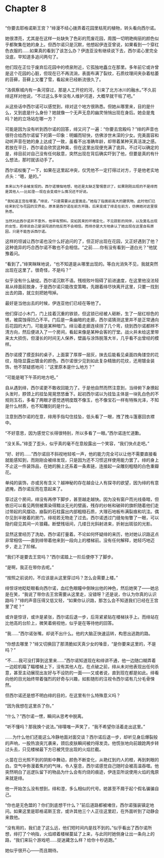 # Chapter 8

<br>
“你要去耶格诺斯王宫？”绯漫不经心拨弄着花园里枯死的植物，转头看向西尔诺。

她很漂亮，尤其是在这样一处缺失了色彩的荒废花园，周围一切明艳绚丽的颜色似乎都聚集在她的身上。但西尔诺只是沉默，他想起伊连亚曾说，如果看到一个穿红色衣服的……如果真的看到了该怎么办？伊连亚没有继续说下去，西尔诺心里完全没底，早知道多追问两句了。

他们现在正位于废弃后花园中的喷泉附近，它孤独地矗立在那里。多年前它或许曾是这个花园的心脏，但现在已不再流淌，表面布满了裂纹，石质纹理间夹杂着枯萎的苔藓，苔藓上又覆了雪，看起来已经断流很久了。

“洛佩察城内有一条河穿过，那是人工开挖的河，引来了北方冰川的融水。”不久前绯这样对他说，“不过这么多年没有人维护河道，大概早就干枯了吧。”

从这些话中西尔诺可以感觉到，绯对这个地方很熟悉。但她从哪里来，目的是什么，又到底是什么身份？她就像一个无声无息的幽灵悄悄出现在身后。她会是鬼吗？她的立场站在哪一方？

可能是因为没有听到西尔诺的回答，绯又问了一遍：“你要去宫殿吗？”绯的声音也很符合给西尔诺留下的第一印象：明媚而轻快，仿佛涉世未深的少女。完美面容和动听声音在她的身上达成了一致，虽看不出准确年龄，却带着某种天真活泼之感。若放在平日，西尔诺会欣赏这种美，但在这里出现便充满了诡异。不过可以确定的是，绯目前对自己没有任何敌意，突然出现在背后确实吓到了他，但要是真的有什么想法，那时就该动手了。

西尔诺权衡了一下，如果在这里起冲突，仅凭他不一定打得过对方，于是他老实地点头：“嗯，是的。”

    本来以为不会被发现的。西尔诺懊恼地想，他还是太缺乏警惕意识了。如果刚刚出现的不是绯而是其他人——比如澄——现在会变成什么情况还不好说。

    “我知道王宫在哪里。”绯说，“只是需要从这里面走。”她指了指面前高大的建筑物。此时他们已经来到它与花园的交界处，原本是西尔诺在前方开路，后来变成了绯走在前方，仿佛她对这里很熟悉。

    当然对此西尔诺并不意外，他早有预料。突如其来的环境变化，不见踪影的同伴，以及莫名出现的女性，若绯说自己是误闯进的他反而不会相信。而绯亦是大方地承认了她出现在这里自有原因，只是不能告诉西尔诺。

这样的坦诚让西尔诺也没什么好追问的了，但正好出现在花园，又正好遇到了他？这种诡异的巧合西尔诺不敢也不会相信。“之前……你有没有看到一道白光？”他犹豫着问。

“看到了。”绯笑眯眯地说，“也不知道是从哪里出现的。等白光消失不见，我就突然出现在这里了。很奇怪，不是吗？”

似乎没有什么破绽。西尔诺沉默不语。残枝败叶阻碍了前进速度，在这里他没法轻易从绯面前脱身，于是西尔诺只能改变策略，先跟着绯尽快离开这里，只要一找到出去的路，就立刻把她甩掉。

最好是当他出去的时候，伊连亚他们已经在等他了。

他们穿过小木门，门上挂着沉重的铁锁，但这锁已经被人砸断，生了一层红棕色的锈，被腐蚀得凹凸不平。门后是一条幽暗的走廊，西尔诺猜测这里并不是正常通向后花园的大门，可能是某种暗门。绯沿着走廊连续拐了几个弯，绕到西尔诺都辨不清方向，然后便进入了一个房间，看起来像是某种会客的厅堂。战火并未给这里带来太大损伤，但漫长的时间无人保养，壁画与涂饰脱落大半，几乎看不出曾经的模样。

西尔诺摸了摸歪斜的桌子，上面蒙了厚厚一层灰，抹去后能看见桌面四角镂空的花纹，隐隐显露出镀金的颜色。西尔诺很少见到如此复杂精致的花纹，还用镀金装饰，他不禁疑惑地问：“这里原本是什么地方？”

“可能是喝下午茶的地方吧。”

自从遇到绯，西尔诺更不敢收回能力了。于是他自然而然注意到，当绯俯下身撩起头发时，脖颈上的挂坠晃晃悠悠垂下。起初西尔诺以为挂坠主体是一块乳白色的不规则玉石，多看了两眼才感觉透明度既不像玉，也不像宝石一样有特殊光泽，不知是什么材质，也不知雕刻的是什么。

注意到西尔诺的在意，绯用手指勾住挂坠，低头看了一眼，拽了拽斗篷塞回衣襟中。

“不好意思，因为感觉它长得很特别，所以多看了一眼。”西尔诺连忙道歉。

“没关系。”绯歪了歪头，似乎真的毫不在意般露出一个笑容，“我们快点走吧。”

“好、好的……”西尔诺目不斜视地轻咳一声，他的能力完全可以让他不需要直接看就能感知到，而刚刚会被绯发现，只是因为还不习惯这样使用能力罢了。绯的身上不止这一件装饰品，在她的腕上还系着一条素链，连接起一朵雕刻粗糙的白色重瓣花。

单纯的装饰，亦或另有含义？越神秘的存在越会让人有探寻的欲望，因为绯的有意遮掩，西尔诺反而在意起来了。

穿过这个房间，绯没有再停下脚步，甚至越走越快。因为没有窗户而光线昏暗，但依旧可以看见两侧被熏染得黯淡无光的壁画，残存的纱帐和破碎的旗帜随着他们走过带起的风摆动，崩裂的石柱露出内部粗糙石质，大理石地板布满裂痕和坑洼。偶尔见到半敞着的房门，绯视若无物走了过去。西尔诺透过门缝匆匆瞥了一眼，可以隐约窥见其间一片狼藉。断壁残垣间，几缕日光斜射进来，折射出斑驳的光影。

显然这里经历了洗劫，西尔诺打量着。不论如何怀疑绯的来历，他对她认识路这点非常相信——直到绯带着他来到一段向上的楼梯前。没有任何解释，她轻巧地迈步，走上了阶梯。

“我们不是要去王宫吗？”西尔诺踏上一阶后便停下了脚步。

“是啊，我正在带你去呢。”

“按照之前说的，不应该是从这里穿过吗？怎么会需要上楼。”

绯惊讶地眨眨眼看向西尔诺，血红色眼瞳中倒映出他的神色，然后她笑了——她总是在笑，“我说了带你去王宫需要从这里走，没错呀？还是说，你认为你真的认识路吗？”绯的声音压得又低又轻，“如果你认识路，那怎么会不知道我们已经在王宫里了呢？”

或许是惊讶，或许是紧张，西尔诺后退一步，后背紧紧贴在楼梯扶手上。而绯站在比他高的台阶上，微笑着俯视他，似乎是在等待他的回答。

“我……”西尔诺张嘴，却说不出什么。他的大脑正快速运转，构思出逃跑的路。

“你想去哪里？”绯又切换回了那清脆如天真少女的嗓音，“是你要来这里的，不是吗？”

“不……我可没打算到这里来……”西尔诺知道现在和绯讲不通，他一边随口糊弄着一边趁机瞄了瞄楼梯上下，没有其他人在。在点破之前，绯从未对他表现出任何杀意，甚至主动展现出友好与不设防的一面——又或者说，直到现在都是如此。绯看向他的目光始终带着强烈的好奇与兴趣，如影随形的注视令西尔诺有几分毛骨悚然。

但西尔诺还是想不明白绯的目的，在这里有什么特殊意义吗？

“因为我想在这里杀了你。”

“什么？”西尔诺一愣，瞬间从思考中脱离。

“听不懂吗？那我换个说法。”绯噗嗤一声笑了，“我不希望你活着走出这里。”

……为什么他们还能这么冷静地面对面交谈？西尔诺后退一步，却听见身后爆裂般的声响，一股热浪突兀袭来，颈后皮肤瞬间被灼得发烫。他慌张地向前踉跄两步转过头去，只见楼梯最下方已被凭空出现的火焰拦截。

火苗在日光照不到的阴影中舞动，颜色不断变化，从艳红到灼人的橙，再到刺眼的白。空气中弥漫着焦灼的气味，令人窒息，西尔诺感觉自己随时会被高温吞噬。他突然明白了巡逻队留下的物品为什么会有灼烧的痕迹，伊连亚所说使用火焰的鬼原来就是绯。

他一开始怎么没有想到，绯和澄，多么相似的代号。她甚至不屑于起个假名骗骗自己。

“你也是无色盟的？你们到底想干什么？”前后道路都被堵住，西尔诺强装镇定地问。如果这里是耶格诺斯王宫，或许其他三个人正往这里赶，在外面听到了动静会来救他。

“没有用的，我们走了这么远，他们短时间内是找不到的。”似乎看出了西尔诺所想，绯打了个响指，火焰顺着楼梯蔓延了上来，与此同时她侧身让出一条向上的路，“我们来玩个游戏吧……捉迷藏怎么样？给你十秒逃跑。”

她似乎很开心——而且期待。
